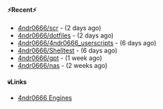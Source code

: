 #### ⚡Recent⚡

- [4ndr0666/scr](https://github.com/4ndr0666/scr) - (2 days ago)
- [4ndr0666/dotfiles](https://github.com/4ndr0666/dotfiles) - (2 days ago)
- [4ndr0666/4ndr0666_userscripts](https://github.com/4ndr0666/4ndr0666_userscripts) - (6 days ago)
- [4ndr0666/Shelltest](https://github.com/4ndr0666/Shelltest) - (6 days ago)
- [4ndr0666/gpt](https://github.com/4ndr0666/gpt) - (1 week ago)
- [4ndr0666/nas](https://github.com/4ndr0666/nas) - (2 weeks ago)

#### 💀Links

- [4ndr0666 Engines](https://github.com/hoothin/SearchJumper/discussions/73)


